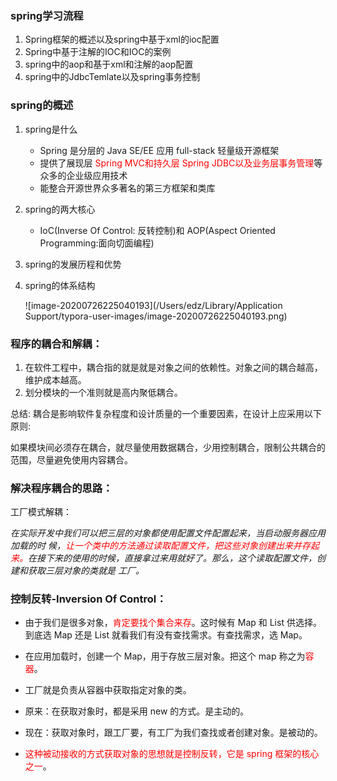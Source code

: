 ### spring学习流程

1. Spring框架的概述以及spring中基于xml的ioc配置
2. Spring中基于注解的IOC和IOC的案例
3. spring中的aop和基于xml和注解的aop配置
4. spring中的JdbcTemlate以及spring事务控制

### spring的概述

1. spring是什么

   - Spring 是分层的 Java SE/EE 应用 full-stack 轻量级开源框架
   - 提供了展现层<font color=red> Spring MVC和持久层 Spring JDBC以及业务层事务管理</font>等众多的企业级应用技术
   - 能整合开源世界众多著名的第三方框架和类库

2. spring的两大核心

   - IoC(Inverse Of Control: 反转控制)和 AOP(Aspect Oriented Programming:面向切面编程)

3. spring的发展历程和优势

4. spring的体系结构

   ![image-20200726225040193](/Users/edz/Library/Application Support/typora-user-images/image-20200726225040193.png)

### 程序的耦合和解耦：

1. 在软件工程中，耦合指的就是就是对象之间的依赖性。对象之间的耦合越高，维护成本越高。
2. 划分模块的一个准则就是高内聚低耦合。

总结: 耦合是影响软件复杂程度和设计质量的一个重要因素，在设计上应采用以下原则:

如果模块间必须存在耦合，就尽量使用数据耦合，少用控制耦合，限制公共耦合的范围，尽量避免使用内容耦合。

### 解决程序耦合的思路：

工厂模式解耦：

*在实际开发中我们可以把三层的对象都使用配置文件配置起来，当启动服务器应用加载的时 候，<font color=red>让一个类中的方法通过读取配置文件，把这些对象创建出来并存起来。</font>在接下来的使用的时候，直接拿过来用就好了。那么，这个读取配置文件，创建和获取三层对象的类就是 工厂。*

### 控制反转-Inversion Of Control：

- 由于我们是很多对象，<font color=red>肯定要找个集合来存</font>。这时候有 Map 和 List 供选择。到底选 Map 还是 List 就看我们有没有查找需求。有查找需求，选 Map。

- 在应用加载时，创建一个 Map，用于存放三层对象。把这个 map 称之为<font color=red>容器</font>。
- 工厂就是负责从容器中获取指定对象的类。
- 原来：在获取对象时，都是采用 new 的方式。是主动的。
- 现在：获取对象时，跟工厂要，有工厂为我们查找或者创建对象。是被动的。
- <font color=red>这种被动接收的方式获取对象的思想就是控制反转，它是 spring 框架的核心之一</font>。

